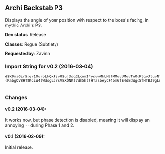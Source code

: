 ## Archi Backstab P3

Displays the angle of your position with respect to the boss's facing,
in mythic Archi's P3.

**Dev status**: Release

**Classes**: Rogue (Subtlety)

**Requested by**: Zavinn

### Import String for v0.2 (2016-03-04)

    dSK0maGir5sqr1OuroLkQxPsv0Suj3sq2LcnmI4ysvwMkLNbfMMuvUMuvTnOcFtqvJtuvNtqP5PsvQ7bL2NkvvheQAHeupuuzIcuxeQ0gLk5JQuzKQuv6KcQSsGEPkvjZeQOBsqANQGFsKmubYsjs5PszQs4QeeBvLQWxvPQ4TqrQ7cfr7f0FLkgm1HjzXQqpMOMmexwPndOpdWOjWPv0RfumBsDBfSBj9BrgUeTCi9CHMUQUoH2UuP(ouugVOkNxaRNiv9EOimFIu5(qrY(rd7blGneybSPK)zQgHfW2SoFybSjlg)0aSPtYknn6ceDJcOXslzus)euNKvAAaPesUKoHsJLotIeeejsYiOojR00hvi5s6eknw6mGaLirIKmcsqDswPPXFr)0yPvIOQoBT7l672VyoSNotq8JpnwAjee)iYtJLgDbIUrbee)iYmwQvbOXsNLrq8JLcuXLglDpcsqDswPPdcJw5Q1rAS0yISGvOHHoir0O48ZUOZW9x0Qst3LwnSzx0zbRqddDUufrC(zx0zcvHgg6eq6xWsJZfWmvZUiywtCyivPBjru5LobKoNavkMDrN129fmRaOZLqrfl)zQMDrNvGzZ4Vi0bRqdtDJXSl6Sd7lyrPXhL3ACMQzykcQtYknDq9U1kxTosJLgtKHxRfrx6eq6U0QHnMDrN1eOKdJErOlsOdB9ZUOZUpOjracE6CcuPy2fDwWR6fqlmQQIKDrWSG34kJQ(n7Iol4nUYOQFMQzykcQtYkn9Xax0hZJglDFsWr4hVf2l6q3ULF)JH9gbjOojR00hvveAS0hN)4rvfHGeuNKvAAGIv5FMQ0ILiQFdsGkUNILRwFqnSNjinnn9eiDqy0kxToIPJLRwFqnSys6xWwjinnnnnnnn(XsbQ4sJLgdcstttV64obshuVBTYvRJy6y5Q1hudlMK(fSvcstttttttJFSuGkU0yP7rqAAA6TIqWTIqq8JILiQFdsGkU0yPflru)gKavCjib1jzLMgOyv(NPknskxA4O6lqNaaSONiinnnnnnn929w)l6FoSXxnuErhfpIB3B9VOfmr2CQ4VOxeKMMMMMMMoMerL37es4c(IoMerL3dQH9IoMerL3U0kaXl6ysevELMAI0LwbiErqAAAAAAAAKn(3jKWf8fnYg)dQH9IgzJFxAfG4fnYgFPPMiDPvaIx0JJJeKMMM(mbPPPPNaPJIhXT7T(0yXsN1ccxCIZo5W3k60esUC42AzeKMMMwvrOpQQiNIjru5TlTcq8IoNucvy8f4uQ76iLWG4MROJ0WfFUIWj1HocfF7EDMglw6CsjuHXxGtPURJucdIBUIosdx85kcNuh6CFLQveoCIl9lyReKMMMMMMMwNKvA6y5Q1hudlnw64Qx5)0Tl6XXXZeKMMMMMMMwSer9BqcuX9uSC16dQH9mbPPPP3kcb3kcbXpIKYLgoQ(c0jaalknwAKuU0Wr1xGobayrjib1jzLMgOyv(NPkTyjI63GNXsTkWPZeKMMMoui6jqA8JLcuXLMshwAmOFbBLG0000HcrJFezgl1Qa0yPZcfkJG0000HcrJUViALG0000HcrVvecstttRtYkn9h4I(ZJglTqQZpOuC(Zu9u2Xum27vOa2p7mbPPPPNaP)a0VGTsqAAAAAAAADswPPldCrxMhnwAHuNFqP48NP6PSsTkWIMDMG00000000tG0LbOFbBLG0000000000006KSstRQa0lnwA1RQ3ovgGoe9Xax0L5rhI(yENPdrREv92PpaDi6JbUO)8OdrFmVZeKMMMMMMMMMMMwvbOxAS0Nuva6L(Es3lFjNPXCAmWHe6q09YxcbPPPPPPPPPPPP1jzLMgqkHqJL(KQcqV03pDF9tNqPvva6L(EthQV(ptqAAAAAAAAAAAA8JiZyPwfGglnWe6G6pLjDYabI5rmhJrGshA2fnGucHwvrObKsi5s6ekDcL(OcjxsNqVOvva69mbPPPPPPPPPPPPr3xeTsqAAAAAAA6TIqqAAA6TIqqAAAA8JiZyPwfGglDwOqzeCRiee)OyjI63GNXsTkanwAXse1VbpJLAvaydj1rwm(PbOWWh(WMSy8tdfBEpSbuSk)Zu90zcstttRtYknn(l6NglTsev1zRDFrF3(fZH90zcstttpbs)0HOXp(03pn(rKN(fSvcstttttttJF8PXs)eKMMMMMMMg)OyjI63GNXsTkWPZeKMMMERieKMMMgDFr0kn(rKzSuRcqWTIaBiBug2WJkt3TKXB03K0dhHKGrij9bBiZyPwfOyZ7Hnmxg2aMQpS11evrl0unrl0fzkoaBat1VnL(fE4MeytWobi4HD1poUf2(L0hg4ahs6Vhg3YhcmuF5dBteydpQSGjTWk5WeF1r6GWa2M153ronuQ3FrGh6bB6KcbwaBYAvmclGTbr9pHfWM0K6oHGluy4dBXzfGEHnPj1Dcbx4dBitGaNYI6paSa2ge1)ewaF4dBBvojw)fDIaB9cFydlSbuj)ZufwaBdI6FclGp8HnuL8clGTbr9pHfWh(WgAsVWcyBqu)tyb8HpSfNs)clGTbr9pHfW2JzB9dafg(WwCwbOxy7XST(bGpSflxzybSniQ)jSaEadOWWh2IZka9cpGb8HTxP36dlGTbr9pHfWh(WMyC7iRvXiuyytmUD2QCsS(l6ebkmSjg3oXP0VqHHnX42jwUYqHHpSvfhkqNaaSOr4HEWg6cyMQfbkxy738Ey7rNaaSOWcytwm(PbydOyv(NP6PXXXZeKMMMwjIQ6S1Uhrs5sdhvFb6eaGf90444zcstttJUViAL(rfxcUveytwm(PHocMilS9ZHfb2KfJFAOZhOCHTT7T(W229w)iSLtkHkm(Io4uQ76G79a3dfDeYHUcholWvA4gmS9bkxytwm(Pb4dBy2e5fa7k85NFpmKCRFCe2E3Wi)(KabgQV8HT8KciW4(WdsgLirsV8XONK(7dh5h((HTasbeyCF4bm6fE4dBdWgcSfHTBJ9gLmEddyRB4HE9DRh8Hqa
     

### Changes

#### v0.2 (2016-03-04):

It works now, but phase detection is disabled, meaning it will
display an annoying `--` during Phase 1 and 2.


#### v0.1 (2016-02-09):

Initial release.

